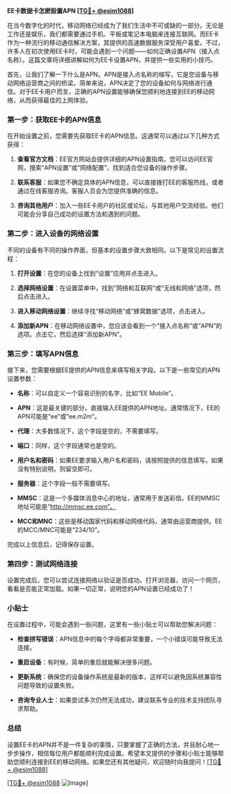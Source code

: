**EE卡数据卡怎麽設置APN [[TG💪+ @esim1088](https://t.me/s/esim1088)]**

在当今数字化的时代，移动网络已经成为了我们生活中不可或缺的一部分。无论是工作还是娱乐，我们都需要通过手机、平板或笔记本电脑来连接互联网。而EE卡作为一种流行的移动通信解决方案，其提供的高速数据服务深受用户喜爱。不过，许多人在初次使用EE卡时，可能会遇到一个问题——如何正确设置APN（接入点名称）。这篇文章将详细讲解如何为EE卡设置APN，并提供一些实用的小技巧。

首先，让我们了解一下什么是APN。APN是接入点名称的缩写，它是您设备与移动网络运营商之间的桥梁。简单来说，APN决定了您的设备如何与网络进行通信。对于EE卡用户而言，正确的APN设置能够确保您顺利地连接到EE的移动网络，从而获得最佳的上网体验。

### 第一步：获取EE卡的APN信息

在开始设置之前，您需要先获取EE卡的APN信息。这通常可以通过以下几种方式获得：

1. **查看官方文档**：EE官方网站会提供详细的APN设置指南。您可以访问EE官网，搜索“APN设置”或“网络配置”，找到适合您设备的操作步骤。
   
2. **联系客服**：如果您不确定具体的APN信息，可以直接拨打EE的客服热线，或者通过在线客服咨询。客服人员会为您提供准确的信息。

3. **咨询其他用户**：加入一些EE卡用户的社区或论坛，与其他用户交流经验。他们可能会分享自己成功的设置方法和遇到的问题。

### 第二步：进入设备的网络设置

不同的设备有不同的操作界面，但基本的设置步骤大致相同。以下是常见的设置流程：

1. **打开设置**：在您的设备上找到“设置”应用并点击进入。
   
2. **选择网络设置**：在设置菜单中，找到“网络和互联网”或“无线和网络”选项，然后点击进入。

3. **进入移动网络设置**：继续寻找“移动网络”或“蜂窝数据”选项，点击进入。

4. **添加新APN**：在移动网络设置中，您应该会看到一个“接入点名称”或“APN”的选项。点击它，然后选择“添加新APN”。

### 第三步：填写APN信息

接下来，您需要根据EE提供的APN信息来填写相关字段。以下是一些常见的APN设置参数：

- **名称**：可以自定义一个容易识别的名字，比如“EE Mobile”。
  
- **APN**：这是最关键的部分，直接输入EE提供的APN地址。通常情况下，EE的APN可能是“ee”或“ee.m2m”。

- **代理**：大多数情况下，这个字段是空的，不需要填写。

- **端口**：同样，这个字段通常也是空的。

- **用户名和密码**：如果EE要求输入用户名和密码，请按照提供的信息填写。如果没有特别说明，则留空即可。

- **服务器**：这个字段一般不需要填写。

- **MMSC**：这是一个多媒体消息中心的地址，通常用于发送彩信。EE的MMSC地址可能是“http://mmsc.ee.com”。

- **MCC和MNC**：这些是移动国家代码和移动网络代码，通常由运营商提供。EE的MCC/MNC可能是“234/10”。

完成以上信息后，记得保存设置。

### 第四步：测试网络连接

设置完成后，您可以尝试连接网络以验证是否成功。打开浏览器，访问一个网页，看看是否能正常加载。如果一切正常，说明您的APN设置已经成功了！

### 小贴士

在设置过程中，可能会遇到一些问题，这里有一些小贴士可以帮助您解决问题：

- **检查拼写错误**：APN信息中的每个字母都非常重要，一个小错误可能导致无法连接。
  
- **重启设备**：有时候，简单的重启就能解决很多问题。

- **更新系统**：确保您的设备操作系统是最新的版本，这样可以避免因系统兼容性问题导致的设置失败。

- **咨询专业人士**：如果尝试多次仍然无法成功，建议联系专业的技术支持团队寻求帮助。

### 总结

设置EE卡的APN并不是一件复杂的事情，只要掌握了正确的方法，并且耐心地一步步操作，相信每位用户都能顺利完成设置。希望本文提供的步骤和小贴士能够帮助您顺利连接到EE的移动网络。如果您还有其他疑问，欢迎随时向我提问！[[TG💪+ @esim1088](https://t.me/s/esim1088)]

[[TG💪+ @esim1088](https://t.me/s/esim1088) ![Image](https://i.postimg.cc/4NQfJmqS/Snipaste-2025-05-13-00-14-12.png)]